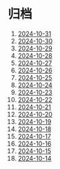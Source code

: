 # 归档

<!-- BEGIN -->

1. [2024-10-31](./2024-10-31)
1. [2024-10-30](./2024-10-30)
1. [2024-10-29](./2024-10-29)
1. [2024-10-28](./2024-10-28)
1. [2024-10-27](./2024-10-27)
1. [2024-10-26](./2024-10-26)
1. [2024-10-25](./2024-10-25)
1. [2024-10-24](./2024-10-24)
1. [2024-10-23](./2024-10-23)
1. [2024-10-22](./2024-10-22)
1. [2024-10-21](./2024-10-21)
1. [2024-10-20](./2024-10-20)
1. [2024-10-19](./2024-10-19)
1. [2024-10-18](./2024-10-18)
1. [2024-10-17](./2024-10-17)
1. [2024-10-16](./2024-10-16)
1. [2024-10-15](./2024-10-15)
1. [2024-10-14](./2024-10-14)

<!-- END -->
